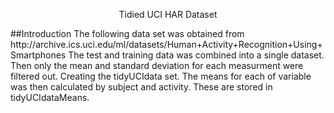 <p align="center">Tidied UCI HAR Dataset</p>
##Introduction
The following data set was obtained from http://archive.ics.uci.edu/ml/datasets/Human+Activity+Recognition+Using+Smartphones  
The test and training data was combined into a single dataset.  Then only the mean and standard deviation for each measurment were filtered out.  Creating the tidyUCIdata set.  The means for each of variable was then calculated by subject and activity.  These are stored in tidyUCIdataMeans. 
